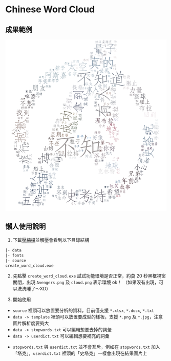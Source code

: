 # Chinese Word Cloud

## 成果範例

![Sample](https://github.com/mystic01/ChineseWordCloud/blob/master/dist/Avengers.png)

## 懶人使用說明
1. 下載[壓縮檔](https://github.com/mystic01/ChineseWordCloud/raw/master/dist/create_word_cloud.zip)並解壓會看到以下目錄結構
```
|- data
|- fonts
|- source
create_word_cloud.exe
```
2. 先點擊 `create_word_cloud.exe` 試試功能環境是否正常，約莫 20 秒黑框視窗關閉，出現 `Avengers.png` 及 `cloud.png` 表示環境 ok！
（如果沒有出現，可以洗洗睡了～XD）

3. 開始使用
- `source` 裡頭可以放置要分析的資料，目前僅支援 `*.xlsx`, `*.docx`, `*.txt`
- `data -> template` 裡頭可以放置要成型的樣板，支援 `*.png` 及 `*.jpg`，注意圖片解析度要夠大
- `data -> stopwords.txt` 可以編輯想要去掉的詞彙
- `data -> userdict.txt` 可以編輯想要補充的詞彙
* `stopwords.txt` 與 `userdict.txt` 並不會互斥，例如在 `stopwords.txt` 加入「塔克」，`userdict.txt` 裡頭的「史塔克」一樣會出現在結果圖片上
